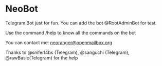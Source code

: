 NeoBot
=========

Telegram Bot just for fun. You can add the bot @RootAdminBot for test.

Use the command /help to know all the commands on the bot

You can contact me: neoranger@openmailbox.org

Thanks to @sniferl4bs (Telegram), @sanguchi (Telegram), @rawBasic(Telegram) for the help
